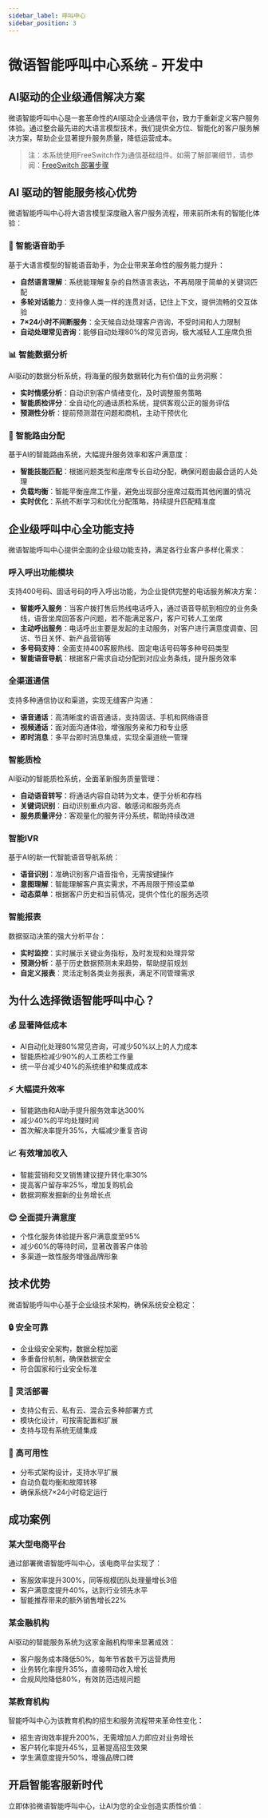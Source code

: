 ```yaml
---
sidebar_label: 呼叫中心
sidebar_position: 3
---
```


# 微语智能呼叫中心系统 - 开发中

## AI驱动的企业级通信解决方案

微语智能呼叫中心是一套革命性的AI驱动企业通信平台，致力于重新定义客户服务体验。通过整合最先进的大语言模型技术，我们提供全方位、智能化的客户服务解决方案，帮助企业显著提升服务质量，降低运营成本。

> 注：本系统使用FreeSwitch作为通信基础组件。如需了解部署细节，请参阅：[FreeSwitch 部署步骤](/deploy/depend/freeswitch.md)

## AI 驱动的智能服务核心优势

微语智能呼叫中心将大语言模型深度融入客户服务流程，带来前所未有的智能化体验：

### 🤖 智能语音助手

基于大语言模型的智能语音助手，为企业带来革命性的服务能力提升：

- **自然语言理解**：系统能理解复杂的自然语言表达，不再局限于简单的关键词匹配
- **多轮对话能力**：支持像人类一样的连贯对话，记住上下文，提供流畅的交互体验
- **7×24小时不间断服务**：全天候自动处理客户咨询，不受时间和人力限制
- **自动处理常见咨询**：能够自动处理80%的常见咨询，极大减轻人工座席负担

### 📊 智能数据分析

AI驱动的数据分析系统，将海量的服务数据转化为有价值的业务洞察：

- **实时情感分析**：自动识别客户情绪变化，及时调整服务策略
- **智能质检评分**：全自动化的通话质检系统，提供客观公正的服务评估
- **预测性分析**：提前预测潜在问题和商机，主动干预优化

### 🎯 智能路由分配

基于AI的智能路由系统，大幅提升服务效率和客户满意度：

- **智能技能匹配**：根据问题类型和座席专长自动分配，确保问题由最合适的人处理
- **负载均衡**：智能平衡座席工作量，避免出现部分座席过载而其他闲置的情况
- **实时优化**：系统不断学习和优化分配策略，持续提升匹配精准度

## 企业级呼叫中心全功能支持

微语智能呼叫中心提供全面的企业级功能支持，满足各行业客户多样化需求：

### 呼入呼出功能模块

支持400号码、固话号码的呼入呼出功能，为企业提供完整的电话服务解决方案：

- **智能呼入服务**：当客户拨打售后热线电话呼入，通过语音导航到相应的业务条线，语音坐席回答客户问题，若不能满足客户，客户可转人工坐席
- **主动呼出服务**：电话呼出主要是发起的主动服务，对客户进行满意度调查、回访、节日关怀、新产品营销等
- **多号码支持**：全面支持400客服热线、固定电话号码等多种号码类型
- **智能语音导航**：根据客户需求自动分配到对应业务条线，提升服务效率

### 全渠道通信

支持多种通信协议和渠道，实现无缝客户沟通：

- **语音通话**：高清晰度的语音通话，支持固话、手机和网络语音
- **视频通话**：面对面沟通体验，增强服务亲和力和专业感
- **即时消息**：多平台即时消息集成，实现全渠道统一管理

### 智能质检

AI驱动的智能质检系统，全面革新服务质量管理：

- **自动语音转写**：将通话内容自动转为文本，便于分析和存档
- **关键词识别**：自动识别重点内容、敏感词和服务亮点
- **服务质量评分**：客观量化的服务评分系统，帮助持续改进

### 智能IVR

基于AI的新一代智能语音导航系统：

- **语音识别**：准确识别客户语音指令，无需按键操作
- **意图理解**：智能理解客户真实需求，不再局限于预设菜单
- **动态菜单**：根据客户历史和当前情况，提供个性化的服务选项

### 智能报表

数据驱动决策的强大分析平台：

- **实时监控**：实时展示关键业务指标，及时发现和处理异常
- **预测分析**：基于历史数据预测未来趋势，帮助提前规划
- **自定义报表**：灵活定制各类业务报表，满足不同管理需求

## 为什么选择微语智能呼叫中心？

### 💰 显著降低成本

- AI自动化处理80%常见咨询，可减少50%以上的人力成本
- 智能质检减少90%的人工质检工作量
- 统一平台减少40%的系统维护和集成成本

### ⚡ 大幅提升效率

- 智能路由和AI助手提升服务效率达300%
- 减少40%的平均处理时间
- 首次解决率提升35%，大幅减少重复咨询

### 📈 有效增加收入

- 智能营销和交叉销售建议提升转化率30%
- 提高客户留存率25%，增加复购机会
- 数据洞察发掘新的业务增长点

### 😊 全面提升满意度

- 个性化服务体验提升客户满意度至95%
- 减少60%的等待时间，显著改善客户体验
- 多渠道一致性服务增强品牌形象

## 技术优势

微语智能呼叫中心基于企业级技术架构，确保系统安全稳定：

### 🔒 安全可靠

- 企业级安全架构，数据全程加密
- 多重备份机制，确保数据安全
- 符合国家和行业安全标准

### 📱 灵活部署

- 支持公有云、私有云、混合云多种部署方式
- 模块化设计，可按需配置和扩展
- 支持与现有系统无缝集成

### 🔄 高可用性

- 分布式架构设计，支持水平扩展
- 自动负载均衡和故障转移
- 确保系统7×24小时稳定运行

## 成功案例

### 某大型电商平台

通过部署微语智能呼叫中心，该电商平台实现了：

- 客服效率提升300%，同等规模团队处理量增长3倍
- 客户满意度提升40%，达到行业领先水平
- 智能推荐带来的额外销售增长22%

### 某金融机构

AI驱动的智能服务系统为这家金融机构带来显著成效：

- 客户服务成本降低50%，每年节省数千万运营费用
- 业务转化率提升35%，直接带动收入增长
- 合规风险降低80%，有效防范违规问题

### 某教育机构

智能呼叫中心为该教育机构的招生和服务流程带来革命性变化：

- 招生咨询效率提升200%，无需增加人力即应对业务增长
- 客户转化率提升45%，显著提高招生效果
- 学生满意度提升50%，增强品牌口碑

## 开启智能客服新时代

立即体验微语智能呼叫中心，让AI为您的企业创造实质性价值：
